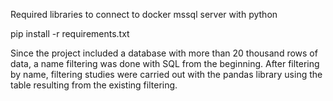 Required libraries to connect to docker mssql server with python

pip install -r requirements.txt

Since the project included a database with more than 20 thousand rows of data, a name filtering was done with SQL from the beginning.
After filtering by name, filtering studies were carried out with the pandas library using the table resulting from the existing filtering.

